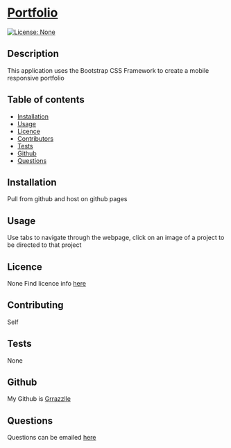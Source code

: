 
  # **[Portfolio](http://github.com/Grrazzlle/Portfolio)**
  
  [![License: None](https://img.shields.io/badge/License-None-blue.svg)](https://choosealicense.com/)

  ## Description

  This application uses the Bootstrap CSS Framework to create a mobile responsive portfolio

  ## Table of contents

  - [Installation](#Installation)
  - [Usage](#Usage)
  - [Licence](#Licence)
  - [Contributors](#Contributors)
  - [Tests](#Tests)
  - [Github](#Github)
  - [Questions](#Questions)

  ## Installation

  Pull from github and host on github pages

  ## Usage

  Use tabs to navigate through the webpage, click on an image of a project to be directed to that project

  ## Licence

  None 
  Find licence info [here](https://choosealicense.com/)

  ## Contributing

  Self

  ## Tests

  None

  ## Github

  My Github is [Grrazzlle](https://github.com/Grrazzlle)

  ## Questions

  Questions can be emailed [here](mailto:Cel47@miami.edu)
